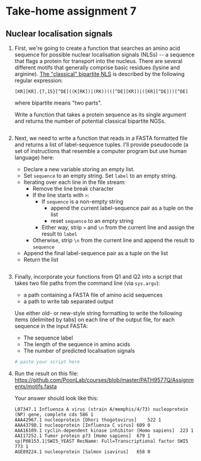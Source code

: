 # Take-home assignment 7
## Nuclear localisation signals

1. First, we're going to create a function that searches an amino acid sequence for possible nuclear localisation signals (NLSs) -- a sequence that flags a protein for transport into the nucleus.  There are several different motifs that generally comprise basic residues (lysine and arginine).  [The "classical" bipartite NLS](http://elm.eu.org/elms/TRG_NLS_Bipartite_1) is described by the following regular expression:
   ```
   [KR][KR].{7,15}[^DE]((K[RK])|(RK))(([^DE][KR])|([KR][^DE]))[^DE]
   ```
   where bipartite means "two parts".
   
   Write a function that takes a protein sequence as its single argument and returns the number of potential classical bipartite NGSs.
   ```python
   
   
   ```
   
2. Next, we need to write a function that reads in a FASTA formatted file and returns a list of label-sequence tuples.  I'll provide pseudocode (a set of instructions that resemble a computer program but use human language) here:
   - Declare a new variable storing an empty list.
   - Set `sequence` to an empty string.  Set `label` to an empty string.
   - Iterating over each line in the file stream:
      - Remove the line break character
      - If the line starts with `>`:
         - If `sequence` is a non-empty string
            - append the current label-sequence pair as a tuple on the list
            - reset `sequence` to an empty string
         - Either way, strip `>` and `\n` from the current line and assign the result to `label`
      - Otherwise, strip `\n` from the current line and append the result to `sequence`
   - Append the final label-sequence pair as a tuple on the list
   - Return the list
   ```python
   
   ```
   
3. Finally, incorporate your functions from Q1 and Q2 into a script that takes two file paths from the command line (via `sys.argv`):
   * a path containing a FASTA file of amino acid sequences
   * a path to write tab separated output
   
   Use either old- or new-style string formatting to write the following items (delimited by tabs) on each line of the output file, for each sequence in the input FASTA:
   * The sequence label
   * The length of the sequence in amino acids
   * The number of predicted localisation signals
   
   ```python
   # paste your script here
   
   ```


4. Run the result on this file:
   https://github.com/PoonLab/courses/blob/master/PATH9577Q/Assignments/motifs.fasta
   
   Your answer should look like this:
   ```
   L07347.1 Influenza A virus (strain A/memphis/4/73) nucleoprotein (NP) gene, complete cds	586	1
   AAA42967.1 nucleoprotein [Dhori thogotovirus]	522	1
   AAA43798.1 nucleoprotein [Influenza C virus]	609	0
   AAA16109.1 cyclin-dependent kinase inhibitor [Homo sapiens]	223	1
   AAI17252.1 Tumor protein p73 [Homo sapiens]	679	1
   sp|P08153.1|SWI5_YEAST RecName: Full=Transcriptional factor SWI5	773	1
   AGE89224.1 nucleoprotein [Salmon isavirus]	658	0   
   ```

